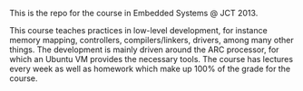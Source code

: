 This is the repo for the course in Embedded Systems @ JCT 2013. 

This course teaches practices in low-level development, for instance memory mapping, controllers, compilers/linkers, drivers, among many other things. The development is mainly driven around the ARC processor, for which an Ubuntu VM provides the necessary tools. The course has lectures every week as well as homework which make up 100% of the grade for the course.
